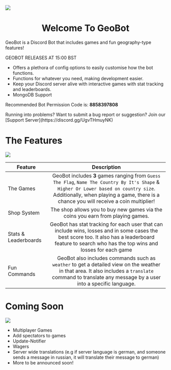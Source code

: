 ![](https://cdn.discordapp.com/attachments/831180817064656907/971885518306558012/GeoBot.png)
<p align="center">
  <a href="https://discord.gg/UgvTHmuyNK
    <img src="https://discordapp.com/api/guilds/809362745354354688/widget.png?style=shield" alt="Discord Server">
  </a><h1 align="center">Welcome To GeoBot</h1>
      </p>
                        
GeoBot is a Discord Bot that includes games and fun geography-type features!

GEOBOT RELEASES AT 15:00 BST
                        
<ul>
<li>Offers a plethora of config options to easily customise how the bot functions.</li>
<li>Functions for whatever you need, making development easier.</li>
<li>Keep your Discord server alive with interactive games with stat tracking and leaderboards.</li>
<li>MongoDB Support
</ul>

Recommended Bot Permission Code is: **8858397808**
                        
<p>Running into problems? Want to submit a bug report or suggestion? Join our [Support Server](https://discord.gg/UgvTHmuyNK)</p>


# The Features
![](https://media.discordapp.net/attachments/831180817064656907/971885518067478538/GeoBot_1.png)

            
| Feature        | Description           |
| ------------- |:-------------:|
| The Games    | GeoBot includes **3** games ranging from `Guess The Flag`, `Name The Country By It's Shape` & `Higher Or Lower based on country size`. Additionally, when playing a game, there is a chance you will receive a coin multiplier! |
| Shop System      | The shop allows you to buy new games via the coins you earn from playing games.     |
| Stats & Leaderboards | GeoBot has stat tracking for each user that can include wins, losses and in some cases the best score too. It also has a leaderboard feature to search who has the top wins and losses for each game|
| Fun Commands      | GeoBot also includes commands such as `weather` to get a detailed view on the weather in that area. It also includes a `translate` command to translate any message by a user into a specific language.     |

# Coming Soon
![](https://media.discordapp.net/attachments/831180817064656907/971885517828411472/GeoBot_2.png)
<ul>
    <li>Multiplayer Games</li>
    <li>Add spectators to games</li>
    <li>Update-Notifier</li>
    <li>Wagers</li>
    <li>Server wide translations (e.g if server language is german, and someone sends a message in russian, it will translate their message to german)</li>
    <li>More to be announced soon!</li>
</ul>
